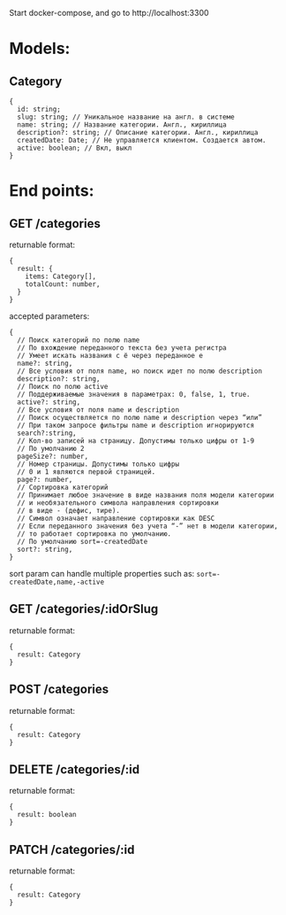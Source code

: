 Start docker-compose, and go to http://localhost:3300

# Models:

## Category
```
{
  id: string;
  slug: string; // Уникальное название на англ. в системе
  name: string; // Название категории. Англ., кириллица
  description?: string; // Описание категории. Англ., кириллица
  createdDate: Date; // Не управляется клиентом. Создается автом.
  active: boolean; // Вкл, выкл
}
```

# End points:

## GET /categories
returnable format: 
```
{
  result: {
    items: Category[],
    totalCount: number,
  }
}
```
accepted parameters: 
```
{
  // Поиск категорий по полю name
  // По вхождение переданного текста без учета регистра
  // Умеет искать названия с ё через переданное е
  name?: string,
  // Все условия от поля name, но поиск идет по полю description
  description?: string,
  // Поиск по полю active
  // Поддерживаемые значения в параметрах: 0, false, 1, true.
  active?: string,
  // Все условия от поля name и description
  // Поиск осуществляется по полю name и description через “или”
  // При таком запросе фильтры name и description игнорируются
  search?:string,
  // Кол-во записей на страницу. Допустимы только цифры от 1-9
  // По умолчанию 2
  pageSize?: number,
  // Номер страницы. Допустимы только цифры
  // 0 и 1 являются первой страницей.
  page?: number,
  // Сортировка категорий
  // Принимает любое значение в виде названия поля модели категории
  // и необязательного символа направления сортировки
  // в виде - (дефис, тире).
  // Символ означает направление сортировки как DESC
  // Если переданного значения без учета “-” нет в модели категории,
  // то работает сортировка по умолчанию.
  // По умолчанию sort=-createdDate
  sort?: string,
}
```
sort param can handle multiple properties such as: `sort=-createdDate,name,-active`

## GET /categories/:idOrSlug
returnable format: 
```
{
  result: Category
}
```
## POST /categories
returnable format:
```
{
  result: Category
}
```
## DELETE /categories/:id
returnable format:
```
{
  result: boolean
}
```
## PATCH /categories/:id
returnable format:
```
{
  result: Category
}
```